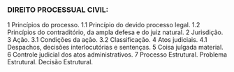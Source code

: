 ### DIREITO PROCESSUAL CIVIL: 
1 Princípios do processo. 
1.1 Princípio do devido processo legal. 
1.2 Princípios do contraditório, da ampla defesa e do juiz natural. 
2 Jurisdição. 
3 Ação. 
3.1 Condições da ação. 
3.2 Classificação.
4 Atos judiciais. 
4.1 Despachos, decisões interlocutórias e sentenças. 
5 Coisa julgada material. 
6 Controle judicial dos atos administrativos. 
7 Processo Estrutural. Problema Estrutural. Decisão Estrutural.